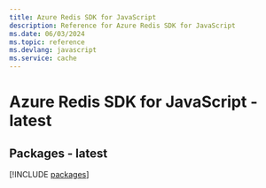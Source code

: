 ```yaml
---
title: Azure Redis SDK for JavaScript
description: Reference for Azure Redis SDK for JavaScript
ms.date: 06/03/2024
ms.topic: reference
ms.devlang: javascript
ms.service: cache
---
```

# Azure Redis SDK for JavaScript - latest
## Packages - latest
[!INCLUDE [packages](redis-index.md)]